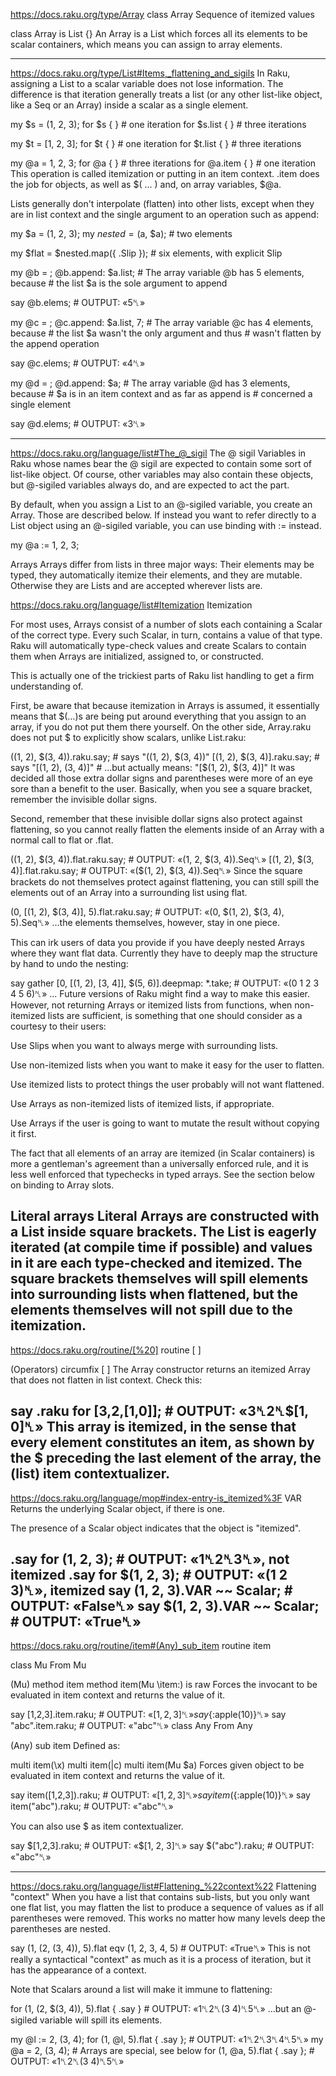 https://docs.raku.org/type/Array
class Array
Sequence of itemized values

class Array is List {}
An Array is a List which forces all its elements to be scalar containers, which means you can assign to array elements.


------
https://docs.raku.org/type/List#Items,_flattening_and_sigils
In Raku, assigning a List to a scalar variable does not lose information. The difference is that iteration generally treats a list (or any other list-like object, like a Seq or an Array) inside a scalar as a single element.

my $s = (1, 2, 3);
for $s { }      # one iteration 
for $s.list { } # three iterations 
 
my $t = [1, 2, 3];
for $t { }      # one iteration 
for $t.list { } # three iterations 
 
my @a = 1, 2, 3;
for @a { }      # three iterations 
for @a.item { } # one iteration
This operation is called itemization or putting in an item context. .item does the job for objects, as well as $( ... ) and, on array variables, $@a.

Lists generally don't interpolate (flatten) into other lists, except when they are in list context and the single argument to an operation such as append:

my $a = (1, 2, 3);
my $nested = ($a, $a);  # two elements 
 
my $flat = $nested.map({ .Slip });  # six elements, with explicit Slip 
 
my @b = <a b>;
@b.append: $a.list;     # The array variable @b has 5 elements, because 
                        # the list $a is the sole argument to append 
 
say @b.elems;           # OUTPUT: «5␤» 
 
my @c = <a b>;
@c.append: $a.list, 7;  # The array variable @c has 4 elements, because 
                        # the list $a wasn't the only argument and thus 
                        # wasn't flatten by the append operation 
 
say @c.elems;           # OUTPUT: «4␤» 
 
my @d = <a b>;
@d.append: $a;          # The array variable @d has 3 elements, because 
                        # $a is in an item context and as far as append is 
                        # concerned a single element 
 
say @d.elems;           # OUTPUT: «3␤»

------
https://docs.raku.org/language/list#The_@_sigil
The @ sigil
Variables in Raku whose names bear the @ sigil are expected to contain some sort of list-like object. Of course, other variables may also contain these objects, but @-sigiled variables always do, and are expected to act the part.

By default, when you assign a List to an @-sigiled variable, you create an Array. Those are described below. If instead you want to refer directly to a List object using an @-sigiled variable, you can use binding with := instead.

my @a := 1, 2, 3;

Arrays
Arrays differ from lists in three major ways: Their elements may be typed, they automatically itemize their elements, and they are mutable. Otherwise they are Lists and are accepted wherever lists are.

https://docs.raku.org/language/list#Itemization
Itemization

For most uses, Arrays consist of a number of slots each containing a Scalar of the correct type. Every such Scalar, in turn, contains a value of that type. Raku will automatically type-check values and create Scalars to contain them when Arrays are initialized, assigned to, or constructed.

This is actually one of the trickiest parts of Raku list handling to get a firm understanding of.

First, be aware that because itemization in Arrays is assumed, it essentially means that $(…)s are being put around everything that you assign to an array, if you do not put them there yourself. On the other side, Array.raku does not put $ to explicitly show scalars, unlike List.raku:

((1, 2), $(3, 4)).raku.say; # says "((1, 2), $(3, 4))" 
[(1, 2), $(3, 4)].raku.say; # says "[(1, 2), (3, 4)]" 
                            # ...but actually means: "[$(1, 2), $(3, 4)]"
It was decided all those extra dollar signs and parentheses were more of an eye sore than a benefit to the user. Basically, when you see a square bracket, remember the invisible dollar signs.



Second, remember that these invisible dollar signs also protect against flattening, so you cannot really flatten the elements inside of an Array with a normal call to flat or .flat.

((1, 2), $(3, 4)).flat.raku.say; # OUTPUT: «(1, 2, $(3, 4)).Seq␤» 
[(1, 2), $(3, 4)].flat.raku.say; # OUTPUT: «($(1, 2), $(3, 4)).Seq␤»
Since the square brackets do not themselves protect against flattening, you can still spill the elements out of an Array into a surrounding list using flat.

(0, [(1, 2), $(3, 4)], 5).flat.raku.say; # OUTPUT: «(0, $(1, 2), $(3, 4), 5).Seq␤»
...the elements themselves, however, stay in one piece.

This can irk users of data you provide if you have deeply nested Arrays where they want flat data. Currently they have to deeply map the structure by hand to undo the nesting:

say gather [0, [(1, 2), [3, 4]], $(5, 6)].deepmap: *.take; # OUTPUT: «(0 1 2 3 4 5 6)␤»
... Future versions of Raku might find a way to make this easier. However, not returning Arrays or itemized lists from functions, when non-itemized lists are sufficient, is something that one should consider as a courtesy to their users:

Use Slips when you want to always merge with surrounding lists.

Use non-itemized lists when you want to make it easy for the user to flatten.

Use itemized lists to protect things the user probably will not want flattened.

Use Arrays as non-itemized lists of itemized lists, if appropriate.

Use Arrays if the user is going to want to mutate the result without copying it first.

The fact that all elements of an array are itemized (in Scalar containers) is more a gentleman's agreement than a universally enforced rule, and it is less well enforced that typechecks in typed arrays. See the section below on binding to Array slots.

Literal arrays
Literal Arrays are constructed with a List inside square brackets. The List is eagerly iterated (at compile time if possible) and values in it are each type-checked and itemized. The square brackets themselves will spill elements into surrounding lists when flattened, but the elements themselves will not spill due to the itemization.
------
https://docs.raku.org/routine/[%20]
routine [ ]

(Operators) circumfix [ ]
The Array constructor returns an itemized Array that does not flatten in list context. Check this:

say .raku for [3,2,[1,0]]; # OUTPUT: «3␤2␤$[1, 0]␤»
This array is itemized, in the sense that every element constitutes an item, as shown by the $ preceding the last element of the array, the (list) item contextualizer.
------

https://docs.raku.org/language/mop#index-entry-is_itemized%3F
VAR
Returns the underlying Scalar object, if there is one.

The presence of a Scalar object indicates that the object is "itemized".

.say for (1, 2, 3);           # OUTPUT: «1␤2␤3␤», not itemized 
.say for $(1, 2, 3);          # OUTPUT: «(1 2 3)␤», itemized 
say (1, 2, 3).VAR ~~ Scalar;  # OUTPUT: «False␤» 
say $(1, 2, 3).VAR ~~ Scalar; # OUTPUT: «True␤»
------
https://docs.raku.org/routine/item#(Any)_sub_item
routine item

class Mu
From Mu

(Mu) method item
method item(Mu \item:) is raw
Forces the invocant to be evaluated in item context and returns the value of it.

say [1,2,3].item.raku;          # OUTPUT: «$[1, 2, 3]␤» 
say %( apple => 10 ).item.raku; # OUTPUT: «${:apple(10)}␤» 
say "abc".item.raku;            # OUTPUT: «"abc"␤»
class Any
From Any

(Any) sub item
Defined as:

multi item(\x)
multi item(|c)
multi item(Mu $a)
Forces given object to be evaluated in item context and returns the value of it.

say item([1,2,3]).raku;              # OUTPUT: «$[1, 2, 3]␤» 
say item( %( apple => 10 ) ).raku;   # OUTPUT: «${:apple(10)}␤» 
say item("abc").raku;                # OUTPUT: «"abc"␤»

You can also use $ as item contextualizer.

say $[1,2,3].raku;                   # OUTPUT: «$[1, 2, 3]␤» 
say $("abc").raku;                   # OUTPUT: «"abc"␤»

--------
https://docs.raku.org/language/list#Flattening_%22context%22
Flattening "context"
When you have a list that contains sub-lists, but you only want one flat list, you may flatten the list to produce a sequence of values as if all parentheses were removed. This works no matter how many levels deep the parentheses are nested.

say (1, (2, (3, 4)), 5).flat eqv (1, 2, 3, 4, 5) # OUTPUT: «True␤»
This is not really a syntactical "context" as much as it is a process of iteration, but it has the appearance of a context.

Note that Scalars around a list will make it immune to flattening:

for (1, (2, $(3, 4)), 5).flat { .say } # OUTPUT: «1␤2␤(3 4)␤5␤»
...but an @-sigiled variable will spill its elements.

my @l := 2, (3, 4);
for (1, @l, 5).flat { .say };      # OUTPUT: «1␤2␤3␤4␤5␤» 
my @a = 2, (3, 4);                 # Arrays are special, see below 
for (1, @a, 5).flat { .say };      # OUTPUT: «1␤2␤(3 4)␤5␤»

